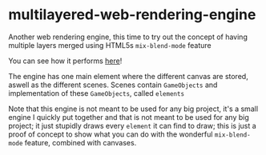 # multilayered-web-rendering-engine
Another web rendering engine, this time to try out the concept of having multiple layers merged using HTML5s `mix-blend-mode` feature

You can see how it performs [here](https://adri326.github.io/multilayered-web-rendering-engine/)!

The engine has one main element where the different canvas are stored, aswell as the different scenes. Scenes contain `GameObjects` and implementation of these `GameObjects`, called `elements`

Note that this engine is not meant to be used for any big project, it's a small engine I quickly put together and that is not meant to be used for any big project; it just stupidly draws every `element` it can find to draw; this is just a proof of concept to show what you can do with the wonderful `mix-blend-mode` feature, combined with canvases.
